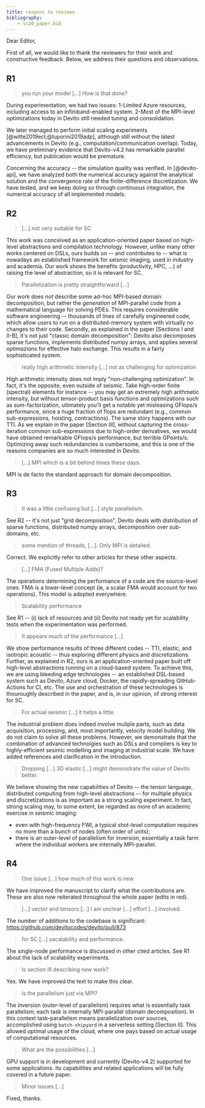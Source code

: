 ```yaml
---
title: respons to reviews
bibliography:
	- sc20_paper.bib
---
```

Dear Editor,

First of all, we would like to thank the reviewers for their work and constructive feedback. Below, we address their questions and observations.

## R1

> you run your model [...] How is that done?

During experimentation, we had two issues:
1-Limited Azure resources, including access to an Infiniband-enabled system.
2-Most of the MPI-level optimizations today in Devito still needed tuning and consolidation.

We later managed to perform initial scaling experiments [@witte2019ecl;@luporini2019adp], although still without the latest advancements in Devito (e.g., computation/communication overlap). Today, we have preliminary evidence that Devito-v4.2 has remarkable parallel efficiency, but publication would be premature.

Concerning the accuracy -- the simulation quality was verified. In [@devito-api], we have analyzed both the numerical accuracy against the analytical solution and the convergence rate of the finite-difference discretization. We have tested, and we keep doing so through continuous integration, the numerical accuracy of all implemented models.

## R2

> [...] not very suitable for SC

This work was conceived as an application-oriented paper based on high-level abstractions and compilation technology. However, unlike many other works centered on DSLs, ours builds on -- and contributes to -- what is nowadays an established framework for seismic imaging, used in industry and academia. Our work shows the benefits (productivity, HPC, ...) of raising the level of abstraction, so it is relevant for SC.

> Parallelization is pretty straightforward [...]

Our work does _not_ describe some ad-hoc MPI-based domain decomposition, but rather the _generation_ of MPI-parallel code from a mathematical language for solving PDEs. This requires considerable software engineering -- thousands of lines of carefully engineered code, which allow users to run on a distributed-memory system with virtually no changes to their code. Secondly, as explained in the paper [Sections I and II-B], it's not just "classic domain decomposition": Devito also decomposes sparse functions, implements distributed numpy arrays, and applies several optimazions for effective halo exchange. This results in a fairly sophisticated system.

> really high arithmetic intensity [...] not as challenging for optimization

High arithmetic intensity does not imply "non-challenging optimization". In fact, it's the opposite, even outside of seismic. Take high-order finite (spectral) elements for instance -- you may get an extremely high arithmetic intensity, but without tensor-product basis functions and optimizations such as sum-factorization, ultimately you'll get a notable yet misleasing GFlops/s performance, since a huge fraction of flops are redundant (e.g., common sub-expressions, hoisting, contractions). The same story happens with our TTI. As we explain in the paper [Section III], without capturing the cross-iteration common sub-expressions due to high-order derivatives, we would have obtained remarkable GFlops/s performance, but terrible GPoints/s. Optimizing away such redundancies is cumbersome, and this is one of the reasons companies are so much interested in Devito.

> [...] MPI which is a bit behind times these days.

MPI is de facto the standard approach for domain decomposition.


## R3

> It was a little confusing but [...] style parallelism.

See R2 -- it's not just "grid decomposition", Devito deals with distribution of sparse functions, distributed numpy arrays, decomposition over sub-domains, etc.

> some mention of threads, [...]. Only MPI is detailed.

Correct. We explicitly refer to other articles for these other aspects.

> [...] FMA (Fused Multiple Adds)?

The operations determining the performance of a code are the source-level ones. FMA is a lower-level concept (ie, a scalar FMA would account for two operations). This model is adopted everywhere.

> Scalability performance

See R1 -- (i) lack of resources and (ii) Devito not ready yet for scalability tests when the experimentation was performed.

> It appears much of the performance [...]

We show performance results of three different codes -- TTI, elastic, and isotropic acoustic -- thus exploring different physics and discretizations. Further, as explained in R2, ours is an application-oriented paper built off high-level abstractions running on a cloud-based system. To achieve this, we are using bleeding edge technologies -- an established DSL-based system such as Devito, Azure cloud, Docker, the rapidly-spreading GitHub-Actions for CI, etc. The use and orchestration of these technologies is thouroughly described in the paper, and is, in our opinion, of strong interest for SC.

> For actual seismic [...] it helps a little.

The industrial problem does indeed involve muliple parts, such as data acquisition, processing, and, most importantly, velocity model building. We do not claim to solve all these problems. However, we demonstrate that the combination of advanced technolgies such as DSLs and compilers is key to highly-efficient sesimic modelling and imaging at industrial scale. We have added references and clarification in the introduction.

> Dropping [...] 3D elastic [...] might demonstrate the value of Devito better.

We believe showing the new capabilities of Devito -- the tensor language, distributed computing from high-level abstractions -- for multiple physics and discretizations is as important as a strong scaling experiment. In fact, strong scaling may, to some extent, be regarded as more of an academic exercise in seismic imaging:

* even with high-frequency FWI, a typical shot-level computation requires no more than a bunch of nodes (often order of units);
* there is an outer-level of parallelism for inversion, essentially a task farm where the individual workers are internally MPI-parallel.


## R4 

> One issue [...] how much of this work is new

We have improved the manuscript to clarify what the contributions are. These are also now reiterated throughout the whole paper (edits in red).

> [...] vector and tensors [...] I am unclear [...] effort [...] involved.

The number of additions to the codebase is significant: https://github.com/devitocodes/devito/pull/873

> for SC [...] sacalability and performance.

The single-node performance is discussed in other cited articles. See R1 about the lack of scalability experiments.

> Is section III describing new work?

Yes. We have improved the text to make this clear.

> Is the parallelism just via MPI?

The inversion (outer-level of parallelism) requires what is essentially task parallelism; each task is internally MPI-parallel (domain decomposition). In this context task-parallelism means parallelization over sources, accomplished using `batch-shipyard` in a serverless setting [Section II]. This allowed optimal usage of the cloud, where one pays based on actual usage of computational resources.

> What are the possibilities [...]
  
GPU support is in development and currently (Devito-v4.2) supported for some applications. Its capabilities and related applications will be fully covered in a future paper.

> Minor issues [...]

Fixed, thanks.
